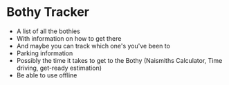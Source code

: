 # Bothy Tracker

* A list of all the bothies
* With information on how to get there
* And maybe you can track which one's you've been to
* Parking information
* Possibly the time it takes to get to the Bothy (Naismiths Calculator, Time driving, get-ready estimation)
* Be able to use offline